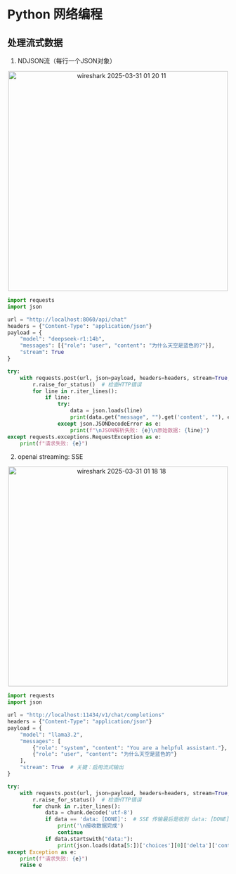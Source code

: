 # Python 网络编程

## 处理流式数据

1. NDJSON流（每行一个JSON对象）

<p align="center">
    <img width="500" alt="wireshark 2025-03-31 01 20 11" src="https://github.com/user-attachments/assets/c739abd3-4837-4da0-acba-2add6b845f49" />
</p>


```python
import requests
import json

url = "http://localhost:8060/api/chat"
headers = {"Content-Type": "application/json"}
payload = {
    "model": "deepseek-r1:14b",
    "messages": [{"role": "user", "content": "为什么天空是蓝色的?"}],
    "stream": True
}

try:
    with requests.post(url, json=payload, headers=headers, stream=True, timeout=30) as r:
        r.raise_for_status()  # 检查HTTP错误
        for line in r.iter_lines():
            if line:
                try:
                    data = json.loads(line)
                    print(data.get("message", "").get('content', ""), end="", flush=True)
                except json.JSONDecodeError as e:
                    print(f"\nJSON解析失败: {e}\n原始数据: {line}")
except requests.exceptions.RequestException as e:
    print(f"请求失败: {e}")
```

2. openai streaming: SSE

<p align="center">
    <img width="500" alt="wireshark 2025-03-31 01 18 18" src="https://github.com/user-attachments/assets/2a823940-ddd1-42d6-ab0b-7213aadad9cf" />
</p>

```python
import requests
import json

url = "http://localhost:11434/v1/chat/completions"
headers = {"Content-Type": "application/json"}
payload = {
    "model": "llama3.2",
    "messages": [
        {"role": "system", "content": "You are a helpful assistant."},
        {"role": "user", "content": "为什么天空是蓝色的"}
    ],
    "stream": True  # 关键：启用流式输出
}

try:
    with requests.post(url, json=payload, headers=headers, stream=True, timeout=30) as r:
        r.raise_for_status()  # 检查HTTP错误
        for chunk in r.iter_lines():
            data = chunk.decode('utf-8')
            if data == 'data: [DONE]':  # SSE 传输最后是收到 data: [DONE]
                print('\n接收数据完成')
                continue
            if data.startswith("data:"):
                print(json.loads(data[5:])['choices'][0]['delta']['content'], end="", flush=True)
except Exception as e:
    print(f"请求失败: {e}")
    raise e
```
